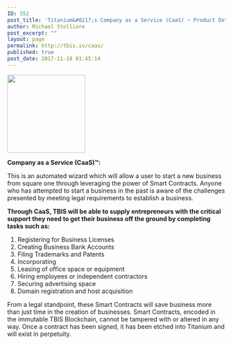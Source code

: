 ```yaml
---
ID: 552
post_title: 'Titanium&#8217;s Company as a Service (CaaS) ~ Product Details'
author: Michael Stolliare
post_excerpt: ""
layout: page
permalink: http://tbis.io/caas/
published: true
post_date: 2017-11-18 01:45:14
---
```

<img class="aligncenter size-square wp-image-252" src="https://tbis.io/wp-content/uploads/2015/05/CaaS-icon-180x180.png" alt="" width="180" height="180" />

<strong>Company as a Service (CaaS)™:</strong>

This is an automated wizard which will allow a user to start a new business from square one through leveraging the power of Smart Contracts. Anyone who has attempted to start a business in the past is aware of the challenges presented by meeting legal requirements to establish a business.

<strong>Through CaaS, TBIS will be able to supply entrepreneurs with the critical support they need to get their business off the ground by completing tasks such as:</strong>
<ol>
 	<li>Registering for Business Licenses</li>
 	<li>Creating Business Bank Accounts</li>
 	<li>Filing Trademarks and Patents</li>
 	<li>Incorporating</li>
 	<li>Leasing of office space or equipment</li>
 	<li>Hiring employees or independent contractors</li>
 	<li>Securing advertising space</li>
 	<li>Domain registration and host acquisition</li>
</ol>
From a legal standpoint, these Smart Contracts will save business more than just time in the creation of businesses. Smart Contracts, encoded in the immutable TBIS Blockchain, cannot be tampered with or altered in any way. Once a contract has been signed, it has been etched into Titanium and will exist in perpetuity.